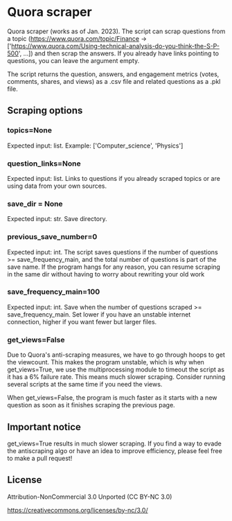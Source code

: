 # Quora scraper

Quora scraper (works as of Jan. 2023). The script can scrap questions from a topic (https://www.quora.com/topic/Finance -> ['https://www.quora.com/Using-technical-analysis-do-you-think-the-S-P-500', ...]) and then scrap the answers. If you already have links pointing to questions, you can leave the argument empty.

The script returns the question, answers, and engagement metrics (votes, comments, shares, and views) as a .csv file and related questions as a .pkl file. 

## Scraping options

### topics=None 

Expected input: list. Example: ['Computer_science', 'Physics']

### question_links=None 
Expected input: list. Links to questions if you already scraped topics or are using data from your own sources.

### save_dir = None
Expected input: str. Save directory.

### previous_save_number=0
Expected input: int. The script saves questions if the number of questions >= save_frequency_main, and the total number of questions is part of the save name. If the program hangs for any reason, you can resume scraping in the same dir without having to worry about rewriting your old work

### save_frequency_main=100 
Expected input: int. Save when the number of questions scraped >= save_frequency_main. Set lower if you have an unstable internet connection, higher if you want fewer but larger files.

### get_views=False

Due to Quora's anti-scraping measures, we have to go through hoops to get the viewcount. This makes the program unstable, which is why when get_views=True, we use the multiprocessing module to timeout the script as it has a 6% failure rate. This means much slower scraping. Consider running several scripts at the same time if you need the views.

When get_views=False, the program is much faster as it starts with a new question as soon as it finishes scraping the previous page.

## Important notice
get_views=True results in much slower scraping. If you find a way to evade the antiscraping algo or have an idea to improve efficiency, please feel free to make a pull request!

## License
Attribution-NonCommercial 3.0 Unported (CC BY-NC 3.0) 

https://creativecommons.org/licenses/by-nc/3.0/

